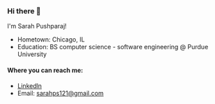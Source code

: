 ### Hi there 👋
I'm Sarah Pushparaj! <br>
- Hometown: Chicago, IL
- Education: BS computer science - software engineering @ Purdue University <br>

#### Where you can reach me:
- [Linkedln](https://www.linkedin.com/in/sarah-pushparaj/)
- Email: sarahps121@gmail.com

<!--
**Sarah-Pushparaj/Sarah-Pushparaj** is a ✨ _special_ ✨ repository because its `README.md` (this file) appears on your GitHub profile.

Here are some ideas to get you started:

- 🔭 I’m currently working on ...
- 🌱 I’m currently learning ...
- 👯 I’m looking to collaborate on ...
- 🤔 I’m looking for help with ...
- 💬 Ask me about ...
- 📫 How to reach me: ...
- 😄 Pronouns: ...
- ⚡ Fun fact: ...
-->
